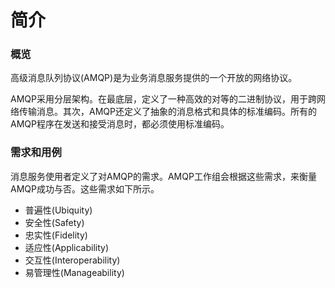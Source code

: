 # 简介

### 概览

高级消息队列协议\(AMQP\)是为业务消息服务提供的一个开放的网络协议。

AMQP采用分层架构。在最底层，定义了一种高效的对等的二进制协议，用于跨网络传输消息。其次，AMQP还定义了抽象的消息格式和具体的标准编码。所有的AMQP程序在发送和接受消息时，都必须使用标准编码。

### 需求和用例

消息服务使用者定义了对AMQP的需求。AMQP工作组会根据这些需求，来衡量AMQP成功与否。这些需求如下所示。

* 普遍性\(Ubiquity\)
* 安全性\(Safety\)
* 忠实性\(Fidelity\)
* 适应性\(Applicability\)
* 交互性\(Interoperability\)
* 易管理性\(Manageability\)

